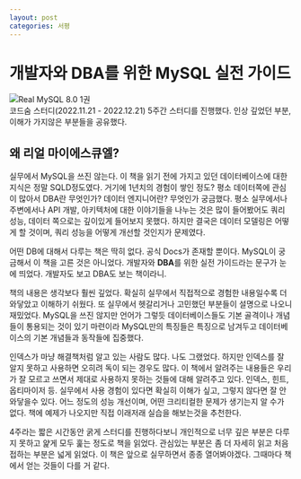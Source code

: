 ```yaml
---
layout: post
categories: 서평
---
```


# 개발자와 DBA를 위한 MySQL 실전 가이드 

![Real MySQL 8.0 1권](http://www.yes24.com/Product/Goods/103415627)   
코드숨 스터디(2022.11.21 - 2022.12.21) 5주간 스터디를 진행했다. 인상 깊었던 부분, 이해가 가지않은 부분들을 공유했다. 

## 왜 리얼 마이에스큐엘?

실무에서 MySQL을 쓰진 않는다. 이 책을 읽기 전에 가지고 있던 데이터베이스에 대한 지식은 정말 SQLD정도였다. 거기에 1년치의 경험이 쌓인 정도? 평소 데이터쪽에 관심이 많아서 DBA란 무엇인가? 데이터 엔지니어란? 무엇인가 궁금했다. 평소 실무에서나 주변에서나 API 개발, 아키텍처에 대한 이야기들을 나누는 것은 많이 들어봤어도 쿼리 성능, 데이터 쪽으로는 깊이있게 들어보지 못했다. 하지만 결국은 데이터 모델링은 어떻게 할 것이며, 쿼리 성능을 어떻게 개선할 것인지가 문제였다. 

어떤 DB에 대해서 다루는 책은 딱히 없다. 공식 Docs가 존재할 뿐이다. MySQL이 궁금해서 이 책을 고른 것은 아니었다. 개발자와 **DBA**를 위한 실전 가이드라는 문구가 눈에 띄었다. 개발자도 보고 DBA도 보는 책이라니. 

책의 내용은 생각보다 훨씬 깊었다. 확실히 실무에서 직접적으로 경험한 내용일수록 더 와닿았고 이해하기 쉬웠다. 또 실무에서 헷갈리거나 고민했던 부분들이 설명으로 나오니 재밌었다. MySQL을 쓰진 않지만 언어가 그렇듯 데이터베이스들도 기본 골격이나 개념들이 통용되는 것이 있기 마련이라 MySQL만의 특징들은 특징으로 남겨두고 데이터베이스의 기본 개념들과 동작들에 집중했다. 

인덱스가 마냥 해결책처럼 알고 있는 사람도 많다. 나도 그랬었다. 하지만 인덱스를 잘 알지 못하고 사용하면 오히려 독이 되는 경우도 많다. 이 책에서 알려주는 내용들은 우리가 잘 모르고 쓰면서 제대로 사용하지 못하는 것들에 대해 알려주고 있다. 인덱스, 힌트, 옵티마이저 등. 
실무에서 사용 경험이 있다면 확실히 이해가 싶고, 그렇지 않다면 잘 안와닿을수 있다. 어느 정도의 성능 개선이며, 어떤 크리티컬한 문제가 생기는지 알 수가 없다. 책에 예제가 나오지만 직접 이래저래 실습을 해보는것을 추천한다. 

4주라는 짧은 시간동안 굵게 스터디를 진행하다보니 개인적으로 너무 깊은 부분은 다루지 못하고 얉게 모두 훑는 정도로 책을 읽었다. 관심있는 부분은 좀 더 자세히 읽고 처음 접하는 부분은 넓게 읽었다. 
이 책은 앞으로 실무하면서 종종 열어봐야겠다. 그때마다 책에서 얻는 것들이 다를 거 같다. 

